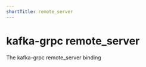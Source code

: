 ```yaml
---
shortTitle: remote_server
---
```


# kafka-grpc remote_server

The kafka-grpc remote_server binding
